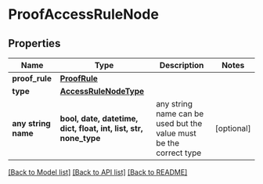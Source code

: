 # ProofAccessRuleNode


## Properties
Name | Type | Description | Notes
------------ | ------------- | ------------- | -------------
**proof_rule** | [**ProofRule**](ProofRule.md) |  | 
**type** | [**AccessRuleNodeType**](AccessRuleNodeType.md) |  | 
**any string name** | **bool, date, datetime, dict, float, int, list, str, none_type** | any string name can be used but the value must be the correct type | [optional]

[[Back to Model list]](../README.md#documentation-for-models) [[Back to API list]](../README.md#documentation-for-api-endpoints) [[Back to README]](../README.md)


